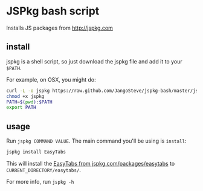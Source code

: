 # JSPkg bash script

Installs JS packages from http://jspkg.com

## install

jspkg is a shell script, so just download the jspkg file and add it to your `$PATH`.

For example, on OSX, you might do:

```sh
curl -L -o jspkg https://raw.github.com/JangoSteve/jspkg-bash/master/jspkg
chmod +x jspkg
PATH=$(pwd):$PATH
export PATH
```

## usage

Run `jspkg COMMAND VALUE`. The main command you'll be using is
`install`:

```sh
jspkg install EasyTabs
```

This will install the [EasyTabs from
jspkg.com/packages/easytabs](http://jspkg.com/packages/easytabs) to
`CURRENT_DIRECTORY/easytabs/`.

For more info, run `jspkg -h`
